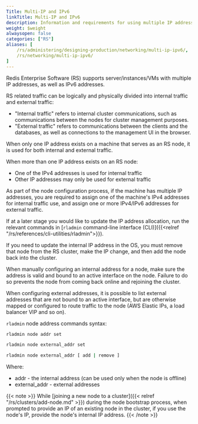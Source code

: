 ```yaml
---
Title: Multi-IP and IPv6
linkTitle: Multi-IP and IPv6
description: Information and requirements for using multiple IP addresses or IPv6 addresses with Redis Enterprise Software.
weight: $weight
alwaysopen: false
categories: ["RS"]
aliases: [
    /rs/administering/designing-production/networking/multi-ip-ipv6/,
    /rs/networking/multi-ip-ipv6/
]
---
```

Redis Enterprise Software (RS) supports server/instances/VMs with
multiple IP addresses, as well as IPv6 addresses.

RS related traffic can be logically and physically divided into internal
traffic and external traffic:

- "Internal traffic" refers to internal cluster communications, such
    as communications between the nodes for cluster management purposes.
- "External traffic" refers to communications between the clients and
    the databases, as well as connections to the management UI in the
    browser.

When only one IP address exists on a machine that serves as an RS node,
it is used for both internal and external traffic.

When more than one IP address exists on an RS node:

- One of the IPv4 addresses is used for internal traffic
- Other IP addresses may only be used for external traffic

As part of the node configuration process, if the machine has multiple
IP addresses, you are required to assign one of the machine's IPv4
addresses for internal traffic use, and assign one or more IPv4/IPv6
addresses for external traffic.

If at a later stage you would like to update the IP address allocation,
run the relevant commands in [`rladmin` command-line interface
(CLI)]({{<relref "/rs/references/cli-utilities/rladmin">}}).

If you need to update the internal IP address in the OS, you must remove
that node from the RS cluster, make the IP change, and then add the node
back into the cluster.

When manually configuring an internal address for a node, make sure the
address is valid and bound to an active interface on the node. Failure
to do so prevents the node from coming back online and rejoining the
cluster.

When configuring external addresses, it is possible to list external
addresses that are not bound to an active interface, but are otherwise
mapped or configured to route traffic to the node (AWS Elastic IPs, a
load balancer VIP and so on).

`rladmin` node address commands syntax:

```sh
rladmin node addr set
```

```sh
rladmin node external_addr set
```

```sh
rladmin node external_addr [ add | remove ]
```

Where:

- addr - the internal address (can be used only when the node is
    offline)
- external_addr - external addresses

{{< note >}}
While [joining a new node to a
cluster]({{< relref "/rs/clusters/add-node.md" >}})
during the node bootstrap process,
when prompted to provide an IP of an existing node in the cluster,
if you use the node's IP, provide the node's internal IP address.
{{< /note >}}
